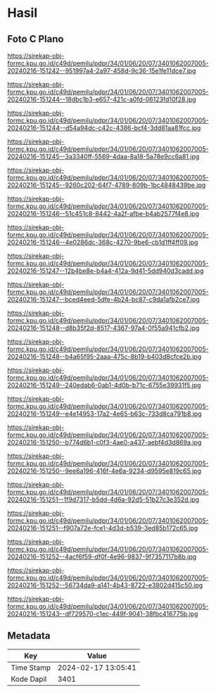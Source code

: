 # Hasil

## Foto C Plano

https://sirekap-obj-formc.kpu.go.id/c49d/pemilu/pdpr/34/01/06/20/07/3401062007005-20240216-151242--951997a4-2a97-458d-9c36-15e1fe11dce7.jpg

https://sirekap-obj-formc.kpu.go.id/c49d/pemilu/pdpr/34/01/06/20/07/3401062007005-20240216-151244--18dbc1b3-e657-421c-a0fd-06123fd10f28.jpg

https://sirekap-obj-formc.kpu.go.id/c49d/pemilu/pdpr/34/01/06/20/07/3401062007005-20240216-151244--d54a94dc-c42c-4386-bcf4-3dd81aa81fcc.jpg

https://sirekap-obj-formc.kpu.go.id/c49d/pemilu/pdpr/34/01/06/20/07/3401062007005-20240216-151245--3a3340ff-5569-4daa-8a18-5a78e9cc6a81.jpg

https://sirekap-obj-formc.kpu.go.id/c49d/pemilu/pdpr/34/01/06/20/07/3401062007005-20240216-151245--9260c202-64f7-4789-809b-1bc4848439be.jpg

https://sirekap-obj-formc.kpu.go.id/c49d/pemilu/pdpr/34/01/06/20/07/3401062007005-20240216-151246--51c451c8-8442-4a2f-afbe-b4ab2577f4e8.jpg

https://sirekap-obj-formc.kpu.go.id/c49d/pemilu/pdpr/34/01/06/20/07/3401062007005-20240216-151246--4e0286dc-368c-4270-9be6-cb1d1ff4ff09.jpg

https://sirekap-obj-formc.kpu.go.id/c49d/pemilu/pdpr/34/01/06/20/07/3401062007005-20240216-151247--12b4be8e-b4a4-412a-9d41-5dd940d3cadd.jpg

https://sirekap-obj-formc.kpu.go.id/c49d/pemilu/pdpr/34/01/06/20/07/3401062007005-20240216-151247--bced4eed-5dfe-4b24-bc87-c9da1afb2ce7.jpg

https://sirekap-obj-formc.kpu.go.id/c49d/pemilu/pdpr/34/01/06/20/07/3401062007005-20240216-151248--d8b35f2d-8517-4367-97a4-0f55a941cfb2.jpg

https://sirekap-obj-formc.kpu.go.id/c49d/pemilu/pdpr/34/01/06/20/07/3401062007005-20240216-151248--b4a65f95-2aaa-475c-8b19-b403d8cfce2b.jpg

https://sirekap-obj-formc.kpu.go.id/c49d/pemilu/pdpr/34/01/06/20/07/3401062007005-20240216-151249--240edab6-0ab1-4d0b-b71c-6755e39931f5.jpg

https://sirekap-obj-formc.kpu.go.id/c49d/pemilu/pdpr/34/01/06/20/07/3401062007005-20240216-151249--e4e14953-17a2-4e65-b63c-733d8ca791b8.jpg

https://sirekap-obj-formc.kpu.go.id/c49d/pemilu/pdpr/34/01/06/20/07/3401062007005-20240216-151250--b774d6b1-c0f3-4ae0-a437-aebf4d3d869a.jpg

https://sirekap-obj-formc.kpu.go.id/c49d/pemilu/pdpr/34/01/06/20/07/3401062007005-20240216-151250--9ee6a196-416f-4e6a-9234-d9595e819c65.jpg

https://sirekap-obj-formc.kpu.go.id/c49d/pemilu/pdpr/34/01/06/20/07/3401062007005-20240216-151251--1f9d7317-b5dd-4d6a-92d5-51b27c3e352d.jpg

https://sirekap-obj-formc.kpu.go.id/c49d/pemilu/pdpr/34/01/06/20/07/3401062007005-20240216-151251--f907a72e-fce1-4d3d-b539-3ed85b172c65.jpg

https://sirekap-obj-formc.kpu.go.id/c49d/pemilu/pdpr/34/01/06/20/07/3401062007005-20240216-151252--4acf6f59-df0f-4e96-9837-9f7357117b8b.jpg

https://sirekap-obj-formc.kpu.go.id/c49d/pemilu/pdpr/34/01/06/20/07/3401062007005-20240216-151252--56734da9-a141-4b43-8722-e3802d415c50.jpg

https://sirekap-obj-formc.kpu.go.id/c49d/pemilu/pdpr/34/01/06/20/07/3401062007005-20240216-151243--df729570-c1ec-449f-9041-38fbc416775b.jpg


## Metadata

| Key        | Value               |
| ---------- | ------------------- |
| Time Stamp | 2024-02-17 13:05:41 |
| Kode Dapil | 3401                |



